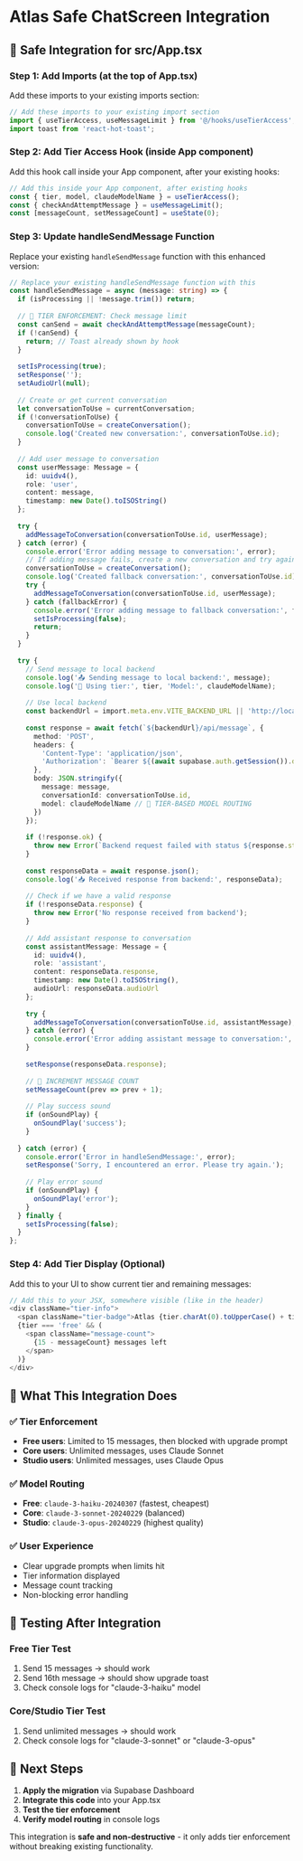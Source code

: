 # Atlas Safe ChatScreen Integration

## 🎯 **Safe Integration for src/App.tsx**

### **Step 1: Add Imports (at the top of App.tsx)**

Add these imports to your existing imports section:

```typescript
// Add these imports to your existing import section
import { useTierAccess, useMessageLimit } from '@/hooks/useTierAccess';
import toast from 'react-hot-toast';
```

### **Step 2: Add Tier Access Hook (inside App component)**

Add this hook call inside your App component, after your existing hooks:

```typescript
// Add this inside your App component, after existing hooks
const { tier, model, claudeModelName } = useTierAccess();
const { checkAndAttemptMessage } = useMessageLimit();
const [messageCount, setMessageCount] = useState(0);
```

### **Step 3: Update handleSendMessage Function**

Replace your existing `handleSendMessage` function with this enhanced version:

```typescript
// Replace your existing handleSendMessage function with this
const handleSendMessage = async (message: string) => {
  if (isProcessing || !message.trim()) return;
  
  // 🎯 TIER ENFORCEMENT: Check message limit
  const canSend = await checkAndAttemptMessage(messageCount);
  if (!canSend) {
    return; // Toast already shown by hook
  }
   
  setIsProcessing(true);
  setResponse('');
  setAudioUrl(null);
  
  // Create or get current conversation
  let conversationToUse = currentConversation;
  if (!conversationToUse) {
    conversationToUse = createConversation();
    console.log('Created new conversation:', conversationToUse.id); 
  }
  
  // Add user message to conversation
  const userMessage: Message = {
    id: uuidv4(),
    role: 'user',
    content: message,
    timestamp: new Date().toISOString()
  };
   
  try {
    addMessageToConversation(conversationToUse.id, userMessage);
  } catch (error) {
    console.error('Error adding message to conversation:', error);
    // If adding message fails, create a new conversation and try again
    conversationToUse = createConversation();
    console.log('Created fallback conversation:', conversationToUse.id);
    try { 
      addMessageToConversation(conversationToUse.id, userMessage);
    } catch (fallbackError) {
      console.error('Error adding message to fallback conversation:', fallbackError);
      setIsProcessing(false);
      return;
    }
  }
   
  try {
    // Send message to local backend
    console.log('📤 Sending message to local backend:', message);
    console.log('🎯 Using tier:', tier, 'Model:', claudeModelName);
    
    // Use local backend
    const backendUrl = import.meta.env.VITE_BACKEND_URL || 'http://localhost:8000';
    
    const response = await fetch(`${backendUrl}/api/message`, {
      method: 'POST',
      headers: {
        'Content-Type': 'application/json',
        'Authorization': `Bearer ${(await supabase.auth.getSession()).data.session?.access_token}`
      },
      body: JSON.stringify({
        message: message,
        conversationId: conversationToUse.id,
        model: claudeModelName // 🎯 TIER-BASED MODEL ROUTING
      })
    });
     
    if (!response.ok) {
      throw new Error(`Backend request failed with status ${response.status}`);
    }
    
    const responseData = await response.json();
    console.log('📥 Received response from backend:', responseData);
    
    // Check if we have a valid response 
    if (!responseData.response) {
      throw new Error('No response received from backend');
    }
    
    // Add assistant response to conversation
    const assistantMessage: Message = {
      id: uuidv4(),
      role: 'assistant',
      content: responseData.response,
      timestamp: new Date().toISOString(),
      audioUrl: responseData.audioUrl
    };
     
    try {
      addMessageToConversation(conversationToUse.id, assistantMessage);
    } catch (error) {
      console.error('Error adding assistant message to conversation:', error);
    }
    
    setResponse(responseData.response);
    
    // 🎯 INCREMENT MESSAGE COUNT
    setMessageCount(prev => prev + 1);
    
    // Play success sound
    if (onSoundPlay) {
      onSoundPlay('success');
    }
    
  } catch (error) {
    console.error('Error in handleSendMessage:', error);
    setResponse('Sorry, I encountered an error. Please try again.');
    
    // Play error sound
    if (onSoundPlay) {
      onSoundPlay('error');
    }
  } finally {
    setIsProcessing(false);
  }
};
```

### **Step 4: Add Tier Display (Optional)**

Add this to your UI to show current tier and remaining messages:

```typescript
// Add this to your JSX, somewhere visible (like in the header)
<div className="tier-info">
  <span className="tier-badge">Atlas {tier.charAt(0).toUpperCase() + tier.slice(1)}</span>
  {tier === 'free' && (
    <span className="message-count">
      {15 - messageCount} messages left
    </span>
  )}
</div>
```

## 🎯 **What This Integration Does**

### **✅ Tier Enforcement**
- **Free users**: Limited to 15 messages, then blocked with upgrade prompt
- **Core users**: Unlimited messages, uses Claude Sonnet
- **Studio users**: Unlimited messages, uses Claude Opus

### **✅ Model Routing**
- **Free**: `claude-3-haiku-20240307` (fastest, cheapest)
- **Core**: `claude-3-sonnet-20240229` (balanced)
- **Studio**: `claude-3-opus-20240229` (highest quality)

### **✅ User Experience**
- Clear upgrade prompts when limits hit
- Tier information displayed
- Message count tracking
- Non-blocking error handling

## 🧪 **Testing After Integration**

### **Free Tier Test**
1. Send 15 messages → should work
2. Send 16th message → should show upgrade toast
3. Check console logs for "claude-3-haiku" model

### **Core/Studio Tier Test**
1. Send unlimited messages → should work
2. Check console logs for "claude-3-sonnet" or "claude-3-opus"

## 🚀 **Next Steps**

1. **Apply the migration** via Supabase Dashboard
2. **Integrate this code** into your App.tsx
3. **Test the tier enforcement**
4. **Verify model routing** in console logs

This integration is **safe and non-destructive** - it only adds tier enforcement without breaking existing functionality.
